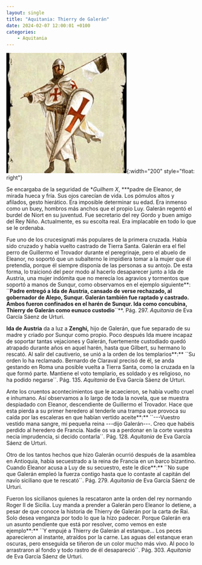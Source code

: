 ```yaml
---
layout: single
title: "Aquitania: Thierry de Galerán"
date: 2024-02-07 12:00:01 +0100
categories: 
    - Aquitania
---
```

![Thierry de Galerán](/assets/img/06575273-0b34-404f-a08b-c7c47ebaf06b.jpg){:width="200" style="float: right"}

Se encargaba de la seguridad de **Guilhem X*, ***padre de Eleanor, de mirada hueca y fría. Sus ojos carecían de
vida. Los pómulos altos y afilados, gesto hierático. Era imposible
determinar su edad. Era inmenso como un buey, hombros más anchos que el
propio Luy. Galerán regentó el burdel de Niort en su juventud. Fue
secretario del rey Gordo y buen amigo del Rey Niño. Actualmente, es su
escolta real. Era implacable en todo lo que se le ordenaba.

Fue uno de los crucesignati más populares de la primera cruzada. Había
sido cruzado y había vuelto castrado de Tierra Santa. Galerán era el
fiel perro de Guillermo el Trovador durante el peregrinaje, pero el
abuelo de Eleanor, no soportó que un subalterno le impidiera tomar a la
mujer que él pretendía, porque él siempre disponía de las personas a su
antojo. De esta forma, lo traicionó del peor modo al hacerlo desaparecer
junto a Ida de Austria, una mujer indómita que no merecía los agravios y
tormentos que soportó a manos de Sunqur, como observamos en el ejemplo
siguiente**: ´´**Padre entregó a Ida de Austria, cansado de verse
rechazado, al gobernador de Alepo, Sunqur. Galerán también fue raptado y
castrado. Ambos fueron confinados en el harén de Sunqur. Ida como
concubina, Thierry de Galerán como eunuco custodio**´´**. Pág. 297.
*Aquitania* de Eva García Sáenz de Urturi.

**Ida de Austria** da a luz a **Zenghi,** hijo de Galerán, que fue
separado de su madre y criado por Sunqur como propio. Poco después Ida
muere incapaz de soportar tantas vejaciones y Galerán, fuertemente
custodiado quedó atrapado durante años en aquel harén, hasta que
Gilbert, su hermano lo rescató. Al salir del cautiverio, se unió a la
orden de los templarios**:** ´´Su orden lo ha reclamado. Bernardo de
Claraval precisó de él, se anda gestando en Roma una posible vuelta a
Tierra Santa, como la cruzada en la que formó parte. Mantiene el voto
templario, es soldado y es religioso, no ha podido negarse´´. Pág. 135.
*Aquitania* de Eva García Sáenz de Urturi.

Ante los cruentos acontecimientos que le acaecieron, se había vuelto
cruel e inhumano. Así observamos a lo largo de toda la novela, que se
muestra despiadado con Eleanor, descendiente de Guillermo el Trovador.
Hace que esta pierda a su primer heredero al tenderle una trampa que
provoca su caída por las escaleras en que habían vertido aceite**:**
´´---Vuestro vestido mana sangre, mi pequeña reina ---dijo Galerán---.
Creo que habéis perdido al heredero de Francia. Nadie os va a perdonar
en la corte vuestra necia imprudencia, si decido contarla´´. Pág. 128.
*Aquitania* de Eva García Sáenz de Urturi.

Otro de los tantos hechos que hizo Galerán ocurrió después de la
asamblea en Antioquia, había secuestrado a la reina de Francia en un
barco bizantino. Cuando Eleanor acusa a Luy de su secuestro, este le
dice**:** ´´No supe que Galerán empleó la fuerza contigo hasta que lo
contaste al capitán del navío siciliano que te rescató´´. Pág. 279.
*Aquitania* de Eva García Sáenz de Urturi.

Fueron los sicilianos quienes la rescataron ante la orden del rey
normando Roger II de Sicilia. Luy manda a prender a Galerán pero Eleanor
lo detiene, a pesar de que conoce la historia de Thierry de Galerán por
la carta de Rai. Solo desea venganza por todo lo que la hizo padecer.
Porque Galerán era un asunto pendiente que está por resolver, como vemos
en este ejemplo**:** ´´Y empujé a Thierry de Galerán al estanque\... Los
peces aparecieron al instante, atraídos por la carne. Las aguas del
estanque eran oscuras, pero enseguida se tiñeron de un color mucho más
vivo. Al poco lo arrastraron al fondo y todo rastro de él desapareció´´.
Pág. 303. *Aquitania* de Eva García Sáenz de Urturi.
